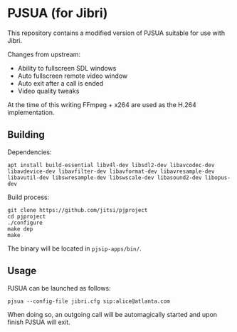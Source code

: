 # PJSUA (for Jibri)

This repository contains a modified version of PJSUA suitable for use
with Jibri.

Changes from upstream:

- Ability to fullscreen SDL windows
- Auto fullscreen remote video window
- Auto exit after a call is ended
- Video quality tweaks

At the time of this writing FFmpeg + x264 are used as the H.264 implementation.


## Building

Dependencies:

```
apt install build-essential libv4l-dev libsdl2-dev libavcodec-dev libavdevice-dev libavfilter-dev libavformat-dev libavresample-dev libavutil-dev libswresample-dev libswscale-dev libasound2-dev libopus-dev
```

Build process:

```
git clone https://github.com/jitsi/pjproject
cd pjproject
./configure
make dep
make
```

The binary will be located in `pjsip-apps/bin/`.


## Usage

PJSUA can be launched as follows:

```
pjsua --config-file jibri.cfg sip:alice@atlanta.com
```

When doing so, an outgoing call will be automagically started and upon finish
PJSUA will exit.
